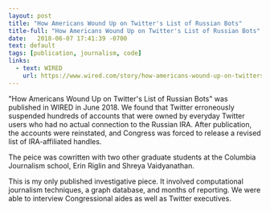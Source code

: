 ```yaml
---
layout: post
title: "How Americans Wound Up on Twitter's List of Russian Bots"
title-full: "How Americans Wound Up on Twitter's List of Russian Bots"
date:   2018-06-07 17:41:39 -0700
text: default
tags: [publication, journalism, code]
links:
  - text: WIRED
    url: https://www.wired.com/story/how-americans-wound-up-on-twitters-list-of-russian-bots/
---
```


"How Americans Wound Up on Twitter's List of Russian Bots" was published in WIRED in June 2018. We found that Twitter erroneously suspended hundreds of accounts that were owned by everyday Twitter users who had no actual connection to the Russian IRA. After publication, the accounts were reinstated, and  Congress was forced to release a revised list of IRA-affiliated handles.

The peice was cowritten with two other graduate students at the Columbia Journalism school, Erin Riglin and Shreya Vaidyanathan. 

This is my only published investigative piece. It involved computational journalism techniques, a graph database, and months of reporting. We were able to interview Congressional aides as well as Twitter executives.